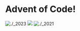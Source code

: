 # Advent of Code! 

![./_2023](https://img.shields.io/badge/2023%20Stars%20⭐-12/50-yellow?logo=rust)
![](https://img.shields.io/badge/2022%20Stars%20⭐-0/50-yellow?logo=serverfault)
![./_2021](https://img.shields.io/badge/2021%20Stars%20⭐-31/50-yellow?logo=clojure)

